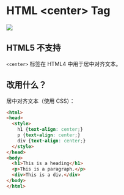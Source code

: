 HTML \<center> Tag
===

[![](https://shields.io/badge/HTML5-已废弃-yellow?logo=HTML5)](https://caniuse.com/?search=<center>)

## HTML5 不支持

`<center>` 标签在 HTML4 中用于居中对齐文本。

## 改用什么？

居中对齐文本（使用 CSS）：

```html idoc:preview:iframe
<html>
<head>
  <style>
    h1 {text-align: center;}
    p {text-align: center;}
    div {text-align: center;}
  </style>
</head>
<body>
  <h1>This is a heading</h1>
  <p>This is a paragraph.</p>
  <div>This is a div.</div>
</body>
</html>
```